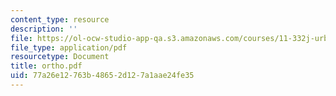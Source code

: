 ```yaml
---
content_type: resource
description: ''
file: https://ol-ocw-studio-app-qa.s3.amazonaws.com/courses/11-332j-urban-design-fall-2003/77a26e12763b48652d127a1aae24fe35_ortho.pdf
file_type: application/pdf
resourcetype: Document
title: ortho.pdf
uid: 77a26e12-763b-4865-2d12-7a1aae24fe35
---
```

